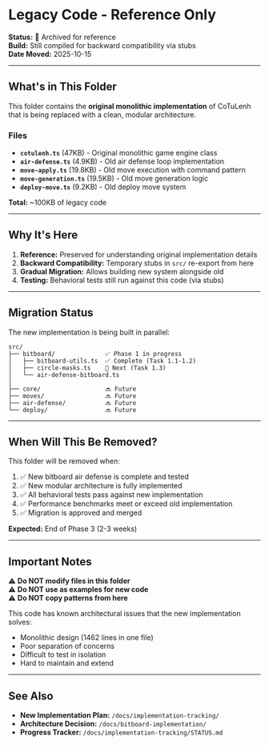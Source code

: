 # Legacy Code - Reference Only

**Status:** 🔴 Archived for reference  
**Build:** Still compiled for backward compatibility via stubs  
**Date Moved:** 2025-10-15

---

## What's in This Folder

This folder contains the **original monolithic implementation** of CoTuLenh that
is being replaced with a clean, modular architecture.

### Files

- **`cotulenh.ts`** (47KB) - Original monolithic game engine class
- **`air-defense.ts`** (4.9KB) - Old air defense loop implementation
- **`move-apply.ts`** (19.8KB) - Old move execution with command pattern
- **`move-generation.ts`** (19.5KB) - Old move generation logic
- **`deploy-move.ts`** (9.2KB) - Old deploy move system

**Total:** ~100KB of legacy code

---

## Why It's Here

1. **Reference:** Preserved for understanding original implementation details
2. **Backward Compatibility:** Temporary stubs in `src/` re-export from here
3. **Gradual Migration:** Allows building new system alongside old
4. **Testing:** Behavioral tests still run against this code (via stubs)

---

## Migration Status

The new implementation is being built in parallel:

```
src/
├── bitboard/              ✅ Phase 1 in progress
│   ├── bitboard-utils.ts  ✅ Complete (Task 1.1-1.2)
│   ├── circle-masks.ts    🔄 Next (Task 1.3)
│   └── air-defense-bitboard.ts
│
├── core/                  🔜 Future
├── moves/                 🔜 Future
├── air-defense/           🔜 Future
└── deploy/                🔜 Future
```

---

## When Will This Be Removed?

This folder will be removed when:

1. ✅ New bitboard air defense is complete and tested
2. ✅ New modular architecture is fully implemented
3. ✅ All behavioral tests pass against new implementation
4. ✅ Performance benchmarks meet or exceed old implementation
5. ✅ Migration is approved and merged

**Expected:** End of Phase 3 (2-3 weeks)

---

## Important Notes

⚠️ **Do NOT modify files in this folder**  
⚠️ **Do NOT use as examples for new code**  
⚠️ **Do NOT copy patterns from here**

This code has known architectural issues that the new implementation solves:

- Monolithic design (1462 lines in one file)
- Poor separation of concerns
- Difficult to test in isolation
- Hard to maintain and extend

---

## See Also

- **New Implementation Plan:** `/docs/implementation-tracking/`
- **Architecture Decision:** `/docs/bitboard-implementation/`
- **Progress Tracker:** `/docs/implementation-tracking/STATUS.md`
